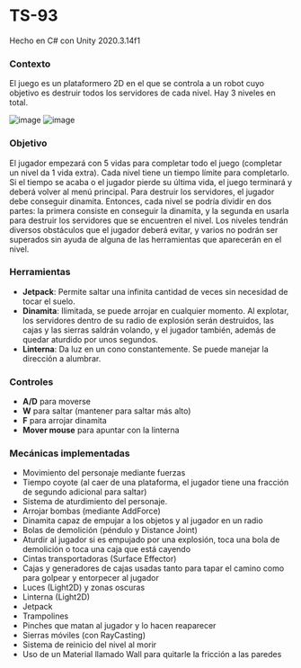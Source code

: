 # TS-93
Hecho en C# con Unity 2020.3.14f1
### Contexto
El juego es un plataformero 2D en el que se controla a un robot cuyo objetivo es destruir todos los servidores de cada nivel. Hay 3 niveles en total.

![image](https://user-images.githubusercontent.com/28521533/229397999-c433322f-94e4-4975-ab68-6165229899ba.png)
![image](https://user-images.githubusercontent.com/28521533/229398008-e6aec41a-dc07-40e2-b4d5-35ee4911cbac.png)
### Objetivo
El jugador empezará con 5 vidas para completar todo el juego (completar un nivel da 1 vida extra). Cada nivel tiene un tiempo límite para completarlo. Si el tiempo se acaba o el jugador pierde su última vida, el juego terminará y deberá volver al menú principal. Para destruir los servidores, el jugador debe conseguir dinamita. Entonces, cada nivel se podría dividir en dos partes: la primera consiste en conseguir la dinamita, y la segunda en usarla para destruir los servidores que se encuentren el nivel. Los niveles tendrán diversos obstáculos que el jugador deberá evitar, y varios no podrán ser superados sin ayuda de alguna de las herramientas que aparecerán en el nivel.
### Herramientas
- **Jetpack**: Permite saltar una infinita cantidad de veces sin necesidad de tocar el suelo.
- **Dinamita**: Ilimitada, se puede arrojar en cualquier momento. Al explotar, los servidores dentro de su radio de explosión serán destruidos, las cajas y las sierras saldrán volando, y el jugador también, además de quedar aturdido por unos segundos.
- **Linterna**: Da luz en un cono constantemente. Se puede manejar la dirección a alumbrar.
### Controles
- **A/D** para moverse
- **W** para saltar (mantener para saltar más alto)
- **F** para arrojar dinamita
- **Mover mouse** para apuntar con la linterna
### Mecánicas implementadas
- Movimiento del personaje mediante fuerzas
-	Tiempo coyote (al caer de una plataforma, el jugador tiene una fracción de segundo adicional para saltar)
-	Sistema de aturdimiento del personaje.
-	Arrojar bombas (mediante AddForce)
-	Dinamita capaz de empujar a los objetos y al jugador en un radio
-	Bolas de demolición (péndulo y Distance Joint)
-	Aturdir al jugador si es empujado por una explosión, toca una bola de demolición o toca una caja que está cayendo
-	Cintas transportadoras (Surface Effector)
-	Cajas y generadores de cajas usadas tanto para tapar el camino como para golpear y entorpecer al jugador
-	Luces (Light2D) y zonas oscuras
-	Linterna (Light2D)
-	Jetpack
-	Trampolines
-	Pinches que matan al jugador y lo hacen reaparecer
-	Sierras móviles (con RayCasting)
-	Sistema de reinicio del nivel al morir
-	Uso de un Material llamado Wall para quitarle la fricción a las paredes
